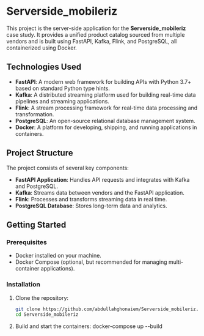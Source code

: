 # Serverside_mobileriz

This project is the server-side application for the **Serverside_mobileriz** case study. It provides a unified product catalog sourced from multiple vendors and is built using FastAPI, Kafka, Flink, and PostgreSQL, all containerized using Docker.

## Technologies Used

- **FastAPI**: A modern web framework for building APIs with Python 3.7+ based on standard Python type hints.
- **Kafka**: A distributed streaming platform used for building real-time data pipelines and streaming applications.
- **Flink**: A stream processing framework for real-time data processing and transformation.
- **PostgreSQL**: An open-source relational database management system.
- **Docker**: A platform for developing, shipping, and running applications in containers.

## Project Structure

The project consists of several key components:

- **FastAPI Application**: Handles API requests and integrates with Kafka and PostgreSQL.
- **Kafka**: Streams data between vendors and the FastAPI application.
- **Flink**: Processes and transforms streaming data in real time.
- **PostgreSQL Database**: Stores long-term data and analytics.

## Getting Started

### Prerequisites

- Docker installed on your machine.
- Docker Compose (optional, but recommended for managing multi-container applications).

### Installation

1. Clone the repository:
   ```bash
   git clone https://github.com/abdullahghonaiem/Serverside_mobileriz.git
   cd Serverside_mobileriz
2. Build and start the containers:
   docker-compose up --build



